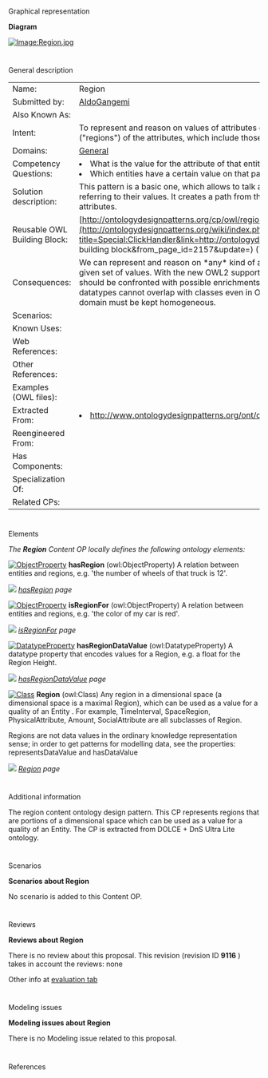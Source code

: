 # 

 Graphical representation



__Diagram__ 





[![Image:Region.jpg](../images/7/73/Region.jpg)](../Image/Region.jpg "Image:Region.jpg")





# 

 General description




|  |  |
| --- | --- |
|  Name:  |  Region  |
|  Submitted by:  | [AldoGangemi](../User/AldoGangemi "User:AldoGangemi")  |
|  Also Known As:  |  |
|  Intent:  |  To represent and reason on values of attributes of things, by explicitly talking about the dimensions ("regions") of the attributes, which include those values.  |
|  Domains:  | [General](../Community/General "Community:General")  |
|  Competency Questions:  | <li>       What is the value for the attribute of that entity?      </li><li>       Which entities have a certain value on that parameter/attribute/feature?      </li> |
|  Solution description:  |  This pattern is a basic one, which allows to talk about attributes/parameters/dimensions, while still referring to their values. It creates a path from things to data values through 'regions' representing attributes.  |
|  Reusable OWL Building Block:  | [http://ontologydesignpatterns.org/cp/owl/region.owl](http://ontologydesignpatterns.org/wiki/index.php?title=Special:ClickHandler&link=http://ontologydesignpatterns.org/cp/owl/region.owl&message=OWL building block&from_page_id=2157&update=)  (720)  |
|  Consequences:  |  We can represent and reason on \*any\* kind of attributes, parameters, features, etc., which have a given set of values.  With the new OWL2 support for custom and complex datatypes, this pattern should be confronted with possible enrichments, or may be restricted to OWL1. Anyway, since datatypes cannot overlap with classes even in OWL2, it remains useful for the cases where the domain must be kept homogeneous.  |
|  Scenarios:  |  |
|  Known Uses:  |  |
|  Web References:  |  |
|  Other References:  |  |
|  Examples (OWL files):  |  |
|  Extracted From:  | <li><a class="external free" href="http://www.ontologydesignpatterns.org/ont/dul/DUL.owl" rel="nofollow" title="http://www.ontologydesignpatterns.org/ont/dul/DUL.owl">        http://www.ontologydesignpatterns.org/ont/dul/DUL.owl       </a></li> |
|  Reengineered From:  |  |
|  Has Components:  |  |
|  Specialization Of:  |  |
|  Related CPs:  |  |



  





# 

 Elements



_The
 __Region__ 
 Content OP locally defines the following ontology elements:_ 





[![ObjectProperty](../../images/thumb/c/c3/ObjectProperty.gif/20px-ObjectProperty.gif)](../Image/ObjectProperty.gif "ObjectProperty")
__hasRegion__ 
 (owl:ObjectProperty) A relation between entities and regions, e.g. 'the number of wheels of that truck is 12'.
 
[![](../../../../images/thumb/8/87/ArrowRight.gif/11px-ArrowRight.gif)](../Image/ArrowRight.gif "ArrowRight.gif")
_[hasRegion](../Submissions/Region/hasRegion "Submissions:Region/hasRegion") 
 page_ 



[![ObjectProperty](../../images/thumb/c/c3/ObjectProperty.gif/20px-ObjectProperty.gif)](../Image/ObjectProperty.gif "ObjectProperty")
__isRegionFor__ 
 (owl:ObjectProperty) A relation between entities and regions, e.g. 'the color of my car is red'.
 
[![](../../../../images/thumb/8/87/ArrowRight.gif/11px-ArrowRight.gif)](../Image/ArrowRight.gif "ArrowRight.gif")
_[isRegionFor](../Submissions/Region/isRegionFor "Submissions:Region/isRegionFor") 
 page_ 



[![DatatypeProperty](../images/thumb/a/a5/DatatypeProperty.gif/20px-DatatypeProperty.gif)](../Image/DatatypeProperty.gif "DatatypeProperty")
__hasRegionDataValue__ 
 (owl:DatatypeProperty) A datatype property that encodes values for a Region, e.g. a float for the Region Height.
 
[![](../../../../images/thumb/8/87/ArrowRight.gif/11px-ArrowRight.gif)](../Image/ArrowRight.gif "ArrowRight.gif")
_[hasRegionDataValue](../Submissions/Region/hasRegionDataValue "Submissions:Region/hasRegionDataValue") 
 page_ 



[![Class](../images/thumb/2/27/Class.gif/20px-Class.gif)](../Image/Class.gif "Class")
__Region__ 
 (owl:Class) Any region in a dimensional space (a dimensional space is a maximal Region), which can be used as a value for a quality of an Entity . For example, TimeInterval, SpaceRegion, PhysicalAttribute, Amount, SocialAttribute are all subclasses of Region.
 
 Regions are not data values in the ordinary knowledge representation sense; in order to get patterns for modelling data, see the properties: representsDataValue and hasDataValue
 



[![](../../../../images/thumb/8/87/ArrowRight.gif/11px-ArrowRight.gif)](../Image/ArrowRight.gif "ArrowRight.gif")
_[Region](../Submissions/Region/Region "Submissions:Region/Region") 
 page_ 


# 

 Additional information



 The region content ontology design pattern. This CP represents regions that are portions of a dimensional space which can be used as a value for a quality of an Entity. The CP is extracted from DOLCE + DnS Ultra Lite ontology.
 



# 

 Scenarios




__Scenarios about Region__ 


 No scenario is added to this Content OP.
 




# 

 Reviews




__Reviews about Region__ 


 There is no review about this proposal.
This revision (revision ID
 __9116__ 
 ) takes in account the reviews: none
 



 Other info at
 [evaluation tab](http://ontologydesignpatterns.org/wiki/index.php?title=Submissions:Region&action=evaluation "http://ontologydesignpatterns.org/wiki/index.php?title=Submissions:Region&action=evaluation") 





  





# 

 Modeling issues




__Modeling issues about Region__ 


 There is no Modeling issue related to this proposal.
 




  





# 

 References